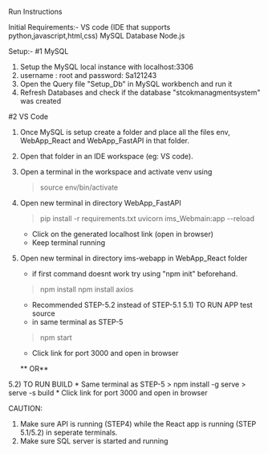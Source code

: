 Run Instructions 

Initial Requirements:-
VS code (IDE that supports python,javascript,html,css)
MySQL Database
Node.js 

Setup:-
#1 MySQL
  1) Setup the MySQL local instance with localhost:3306
  2) username : root and password: Sa121243
  3) Open the Query file "Setup_Db" in MySQL workbench and run it
  4) Refresh Databases and check if the database "stcokmanagmentsystem" was created

#2 VS Code
  1) Once MySQL is setup create a folder and place all the files env, WebApp_React and WebApp_FastAPI in that folder.
  2) Open that folder in an IDE workspace (eg: VS code).
  3) Open a terminal in the workspace and activate venv using
     > source env/bin/activate
  4) Open new terminal in directory WebApp_FastAPI
     > pip install -r requirements.txt
     > uvicorn ims_Webmain:app --reload
     * Click on the generated localhost link (open in browser)
     * Keep terminal running
  5) Open new terminal in directory ims-webapp in WebApp_React folder
     * if first command doesnt work try using "npm init" beforehand.
     > npm install
     > npm install axios
     * Recommended STEP-5.2 instead of STEP-5.1
5.1) TO RUN APP test source
     * in same terminal as STEP-5
     > npm start
     * Click link for port 3000 and open in browser

      ** OR**
       
5.2) TO RUN BUILD
     * Same terminal as STEP-5
     > npm install -g serve
     > serve -s build
     * Click link for port 3000 and open in browser

CAUTION:
1) Make sure API is running (STEP4) while the React app is running (STEP 5.1/5.2)
   in seperate terminals.
2) Make sure SQL server is started and running
     


